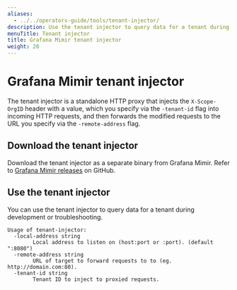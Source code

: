 ```yaml
---
aliases:
  - ../../operators-guide/tools/tenant-injector/
description: Use the tenant injector to query data for a tenant during development and troubleshooting.
menuTitle: Tenant injector
title: Grafana Mimir tenant injector
weight: 20
---
```


<!-- Note: This topic is mounted in the GEM documentation. Ensure that all updates are also applicable to GEM. -->

# Grafana Mimir tenant injector

The tenant injector is a standalone HTTP proxy that injects the `X-Scope-OrgID` header with a value, which you specify via the `-tenant-id` flag into incoming HTTP requests, and then forwards the modified requests to the URL you specify via the `-remote-address` flag.

## Download the tenant injector

Download the tenant injector as a separate binary from Grafana Mimir. Refer to [Grafana Mimir releases](https://github.com/grafana/mimir/releases) on GitHub.

## Use the tenant injector

You can use the tenant injector to query data for a tenant during development or troubleshooting.

```
Usage of tenant-injector:
  -local-address string
    	Local address to listen on (host:port or :port). (default ":8080")
  -remote-address string
    	URL of target to forward requests to to (eg. http://domain.com:80).
  -tenant-id string
    	Tenant ID to inject to proxied requests.
```
